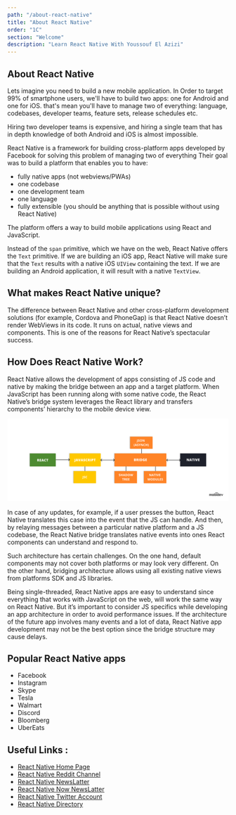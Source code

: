 ```yaml
---
path: "/about-react-native"
title: "About React Native"
order: "1C"
section: "Welcome"
description: "Learn React Native With Youssouf El Azizi"
---
```


## About React Native

Lets imagine you need to build a new mobile application. In Order to target 99% of smartphone users, we'll have to build two apps: one for Android and one for iOS. that's mean you'll have to manage two of everything: language, codebases, developer teams, feature sets, release schedules etc.

Hiring two developer teams is expensive, and hiring a single team that has in depth knowledge of both Android and iOS is almost impossible.

React Native is a framework for building cross-platform apps developed by Facebook for solving this problem of managing two of everything Their goal was to build a platform that enables you to have:

- fully native apps (not webviews/PWAs)
- one codebase
- one development team
- one language
- fully extensible (you should be anything that is possible without using React Native)

The platform offers a way to build mobile applications using React and JavaScript.

Instead of the `span` primitive, which we have on the web, React Native offers the `Text` primitive. If we are building an iOS app, React Native will make sure that the `Text` results with a native iOS `UIView` containing the text. If we are building an Android application, it will result with a native `TextView`.

## What makes React Native unique?

The difference between React Native and other cross-platform development solutions (for example, Cordova and PhoneGap) is that React Native doesn’t render WebViews in its code. It runs on actual, native views and components. This is one of the reasons for React Native’s spectacular success.

## How Does React Native Work?

React Native allows the development of apps consisting of JS code and native by making the bridge between an app and a target platform. When JavaScript has been running along with some native code, the React Native’s bridge system leverages the React library and transfers components’ hierarchy to the mobile device view.

![](./images/how-react-native-works.png)

In case of any updates, for example, if a user presses the button, React Native translates this case into the event that the JS can handle. And then, by relaying messages between a particular native platform and a JS codebase, the React Native bridge translates native events into ones React components can understand and respond to.

Such architecture has certain challenges. On the one hand, default components may not cover both platforms or may look very different. On the other hand, bridging architecture allows using all existing native views from platforms SDK and JS libraries.

Being single-threaded, React Native apps are easy to understand since everything that works with JavaScript on the web, will work the same way on React Native. But it’s important to consider JS specifics while developing an app architecture in order to avoid performance issues. If the architecture of the future app involves many events and a lot of data, React Native app development may not be the best option since the bridge structure may cause delays.

## Popular React Native apps

- Facebook
- Instagram
- Skype
- Tesla
- Walmart
- Discord
- Bloomberg
- UberEats

## Useful Links :

- [React Native Home Page](https://facebook.github.io/react-native/)
- [React Native Reddit Channel](https://www.reddit.com/r/reactnative/)
- [React Native NewsLatter](https://reactnative.cc/)
- [React Native Now NewsLatter](https://reactnativenow.com/)
- [React Native Twitter Account](https://twitter.com/reactnative)
- [React Native Directory](https://reactnative.directory/)
